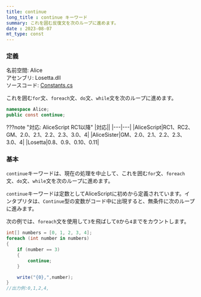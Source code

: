 ```yaml
---
title: continue
long_title : continue キーワード
summary: これを囲む反復文を次のループに進めます。
date : 2023-08-07
mt_type: const
---
```


### 定義
名前空間: Alice<br/>
アセンブリ: Losetta.dll<br/>
ソースコード: [Constants.cs](https://github.com/WSOFT-Project/Losetta/blob/master/Losetta/Constants.cs)

これを囲む`for`文、`foreach`文、`do`文、`while`文を次のループに進めます。

```cs title="AliceScript"
namespace Alice;
public const continue;
```

???note "対応: AliceScript RC1以降"
    |対応||
    |---|---|
    |AliceScript|RC1、RC2、GM、2.0、2.1、2.2、2.3、3.0、4|
    |AliceSister|GM、2.0、2.1、2.2、2.3、3.0、4|
    |Losetta|0.8、0.9、0.10、0.11|

### 基本
`continue`キーワードは、現在の処理を中止して、これを囲む`for`文、`foreach`文、`do`文、`while`文を次のループに進めます。

`continue`キーワードは定数としてAliceScriptに初めから定義されています。インタプリタは、`Continue`型の変数がコード中に出現すると、無条件に次のループに進みます。

次の例では、`foreach`文を使用して`3`を飛ばして`0`から`4`までをカウントします。

```cs title="AliceScript"
int[] numbers = [0, 1, 2, 3, 4];
foreach (int number in numbers)
{
    if (number == 3)
    {
        continue;
    }

    write("{0},",number);
}
//出力例:0,1,2,4,
```